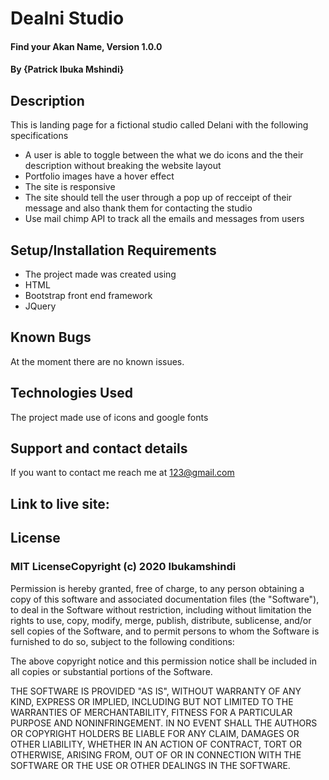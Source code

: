 # Dealni Studio
#### Find your Akan Name, Version 1.0.0
#### By **{Patrick Ibuka Mshindi}**
## Description
This is landing page for a fictional studio called Delani with the following specifications 
* A user is able to toggle between the what we do icons and the their description without breaking the website layout 
* Portfolio images have a hover effect 
* The site is responsive
* The site should tell the user through a pop up of recceipt of their message and also thank them for contacting the studio
* Use mail chimp API to track all the emails and messages from users
## Setup/Installation Requirements
* The project made was created using
* HTML
* Bootstrap front end framework
* JQuery
## Known Bugs
At the moment there are no known issues.
## Technologies Used
The project made use of icons and google fonts 
## Support and contact details
If you want to contact me reach me at 123@gmail.com
## Link to live site:
## License
### MIT LicenseCopyright (c) 2020 Ibukamshindi
Permission is hereby granted, free of charge, to any person obtaining a copy
of this software and associated documentation files (the "Software"), to deal
in the Software without restriction, including without limitation the rights
to use, copy, modify, merge, publish, distribute, sublicense, and/or sell
copies of the Software, and to permit persons to whom the Software is
furnished to do so, subject to the following conditions:

The above copyright notice and this permission notice shall be included in all
copies or substantial portions of the Software.

THE SOFTWARE IS PROVIDED "AS IS", WITHOUT WARRANTY OF ANY KIND, EXPRESS OR
IMPLIED, INCLUDING BUT NOT LIMITED TO THE WARRANTIES OF MERCHANTABILITY,
FITNESS FOR A PARTICULAR PURPOSE AND NONINFRINGEMENT. IN NO EVENT SHALL THE
AUTHORS OR COPYRIGHT HOLDERS BE LIABLE FOR ANY CLAIM, DAMAGES OR OTHER
LIABILITY, WHETHER IN AN ACTION OF CONTRACT, TORT OR OTHERWISE, ARISING FROM,
OUT OF OR IN CONNECTION WITH THE SOFTWARE OR THE USE OR OTHER DEALINGS IN THE
SOFTWARE.